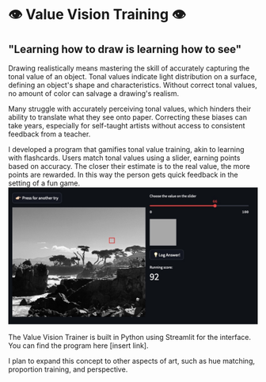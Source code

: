 # 👁 Value Vision Training 👁

## "Learning how to draw is learning how to see"

Drawing realistically means mastering the skill of accurately capturing the tonal value of an object. Tonal values indicate light distribution on a surface, defining an object's shape and characteristics. Without correct tonal values, no amount of color can salvage a drawing's realism.

Many struggle with accurately perceiving tonal values, which hinders their ability to translate what they see onto paper. Correcting these biases can take years, especially for self-taught artists without access to consistent feedback from a teacher.

I developed a program that gamifies tonal value training, akin to learning with flashcards. Users match tonal values using a slider, earning points based on accuracy. The closer their estimate is to the real value, the more points are rewarded. In this way the person gets quick feedback in the setting of a fun game.
![alt text](interface.png)

The Value Vision Trainer is built in Python using Streamlit for the interface. You can find the program here [insert link]. 

I plan to expand this concept to other aspects of art, such as hue matching, proportion training, and perspective. 
